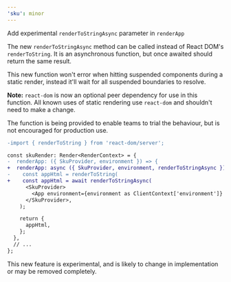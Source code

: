 ```yaml
---
'sku': minor
---
```


Add experimental `renderToStringAsync` parameter in `renderApp`

The new `renderToStringAsync` method can be called instead of React DOM's `renderToString`. It is an asynchronous function, but once awaited should return the same result.

This new function won't error when hitting suspended components during a static render, instead it'll wait for all suspended boundaries to resolve.

**Note:** `react-dom` is now an optional peer dependency for use in this function. All known uses of static rendering use `react-dom` and shouldn't need to make a change.

The function is being provided to enable teams to trial the behaviour, but is not encouraged for production use.

```diff
-import { renderToString } from 'react-dom/server';

const skuRender: Render<RenderContext> = {
-  renderApp: ({ SkuProvider, environment }) => {
+  renderApp: async ({ SkuProvider, environment, renderToStringAsync }) => {
-    const appHtml = renderToString(
+    const appHtml = await renderToStringAsync(
      <SkuProvider>
        <App environment={environment as ClientContext['environment']} />
      </SkuProvider>,
    );

    return {
      appHtml,
    };
  },
  // ...
};
```

This new feature is experimental, and is likely to change in implementation or may be removed completely.

